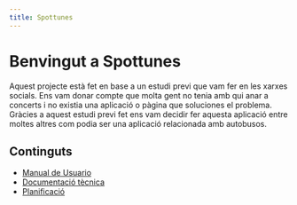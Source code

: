 ```yaml
---
title: Spottunes
---
```


# Benvingut a Spottunes

Aquest projecte està fet en base a un estudi previ que vam fer en les xarxes socials. Ens vam donar compte que molta gent no tenia amb qui anar a concerts i no existia una aplicació o pàgina que soluciones el problema. Gràcies a aquest estudi previ fet ens vam decidir fer aquesta aplicació entre moltes altres com podia ser una aplicació relacionada amb autobusos.

## Continguts

- [Manual de Usuario](manual/manual-usuario.md)
- [Documentació tècnica](doc_tecnica/tech.md)
- [Planificació](planificacio/planificacio.md)
